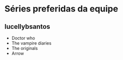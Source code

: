 # Séries preferidas da equipe

## lucellybsantos

* Doctor who
* The vampire diaries
* The originals
* Arrow
